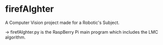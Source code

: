 # firefAIghter
A Computer Vision project made for a Robotic's Subject.

-> firefAIghter.py
is the RaspBerry Pi main program which includes the LMC algorithm.

 
